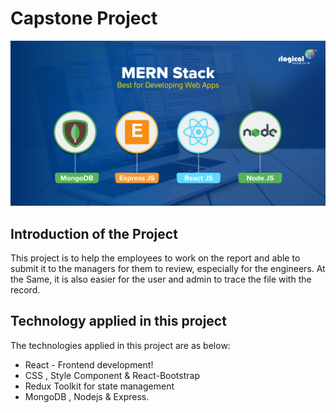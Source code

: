 # Capstone Project

![Alt text](image.png)

## Introduction of the Project
This project is to help the employees to work on the report and able to submit it to the managers for them to review, especially for the engineers.
At the Same, it is also easier for the user and admin to trace the file with the record.

## Technology applied in this project

The technologies applied in this project are as below:



- React - Frontend development!
- CSS , Style Component & React-Bootstrap
- Redux Toolkit for state management
- MongoDB , Nodejs & Express.



